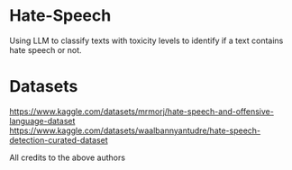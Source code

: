 # Hate-Speech

Using LLM to classify texts with toxicity levels to identify if a text contains hate speech or not.

# Datasets

https://www.kaggle.com/datasets/mrmorj/hate-speech-and-offensive-language-dataset
https://www.kaggle.com/datasets/waalbannyantudre/hate-speech-detection-curated-dataset

All credits to the above authors
